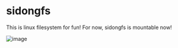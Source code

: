 # sidongfs
This is linux filesystem for fun!
For now, sidongfs is mountable now!

![image](https://user-images.githubusercontent.com/6241577/163077740-cde646e3-990c-462a-aee7-07265b0a443d.png)
